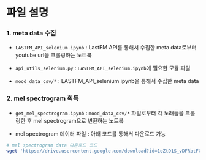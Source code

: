 # 파일 설명

### 1. meta data 수집
   
- `LASTFM_API_selenium.ipynb` : LastFM API를 통해서 수집한 meta data로부터 youtube url을 크롤링하는 노트북

- `api_utils_selenium.py` : `LASTFM_API_selenium.ipynb`에 필요한 모듈 파일

- `mood_data_csv/*` : LASTFM_API_selenium.ipynb을 통해서 수집한 meta data


### 2. mel spectrogram 획득

- `get_mel_spectrogram.ipynb` : `mood_data_csv/*` 파일로부터 각 노래들을 크롤링한 후 mel spectrogram으로 변환하는 노트북

- mel spectrogram 데이터 파일 : 아래 코드를 통해서 다운로드 가능
  
```bash
# mel spectrogram data 다운로드 코드
wget 'https://drive.usercontent.google.com/download?id=1oZtD1S_vDFRbtFC0hXqemJFxy7FWw7sw&export=download&authuser=1&confirm=t' -O ./mel_spectrogram.zip
```
